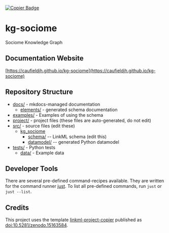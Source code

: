 <a href="https://github.com/dalito/linkml-project-copier"><img src="https://img.shields.io/endpoint?url=https://raw.githubusercontent.com/copier-org/copier/master/img/badge/badge-grayscale-inverted-border-teal.json" alt="Copier Badge" style="max-width:100%;"/></a>

# kg-sociome

Sociome Knowledge Graph

## Documentation Website

[https://caufieldjh.github.io/kg-sociome](https://caufieldjh.github.io/kg-sociome)

## Repository Structure

* [docs/](docs/) - mkdocs-managed documentation
  * [elements/](docs/elements/) - generated schema documentation
* [examples/](examples/) - Examples of using the schema
* [project/](project/) - project files (these files are auto-generated, do not edit)
* [src/](src/) - source files (edit these)
  * [kg_sociome](src/kg_sociome)
    * [schema/](src/kg_sociome/schema) -- LinkML schema
      (edit this)
    * [datamodel/](src/kg_sociome/datamodel) -- generated
      Python datamodel
* [tests/](tests/) - Python tests
  * [data/](tests/data) - Example data

## Developer Tools

There are several pre-defined command-recipes available.
They are written for the command runner [just](https://github.com/casey/just/). To list all pre-defined commands, run `just` or `just --list`.

## Credits

This project uses the template [linkml-project-copier](https://github.com/dalito/linkml-project-copier) published as [doi:10.5281/zenodo.15163584](https://doi.org/10.5281/zenodo.15163584).
